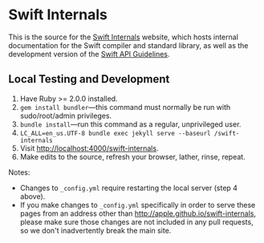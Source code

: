 # Swift Internals

This is the source for the
[Swift Internals](http://apple.github.io/swift-internals) website,
which hosts internal documentation for the Swift compiler and
standard library, as well as the development version of the
[Swift API Guidelines](https://swift.org/documentation/api-design-guidelines.html).

## Local Testing and Development

1. Have Ruby >= 2.0.0 installed.
2. `gem install bundler`—this command must normally be run with
   sudo/root/admin privileges.
3. `bundle install`—run this command as a regular, unprivileged user.
4. `LC_ALL=en_us.UTF-8 bundle exec jekyll serve --baseurl /swift-internals`
5. Visit [http://localhost:4000/swift-internals](http://localhost:4000/swift-internals).
6. Make edits to the source, refresh your browser, lather, rinse, repeat.

Notes: 

* Changes to `_config.yml` require restarting the local server (step 4
  above).
* If you make changes to `_config.yml` specifically in order to serve
  these pages from an address other than
  http://apple.github.io/swift-internals, please make sure those
  changes are not included in any pull requests, so we don't
  inadvertently break the main site.

